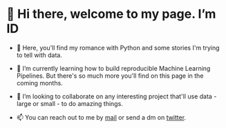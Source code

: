 # 👋 Hi there, welcome to my page. I’m ID
- 👀 Here, you'll find my romance with Python and some stories I'm trying to tell with data. 

- 🌱 I’m currently learning how to build reproducible Machine Learning Pipelines. But there's so much more you'll find on this page in the coming months.

- 💞️ I’m looking to collaborate on any interesting project that'll use data - large or small - to do amazing things.  

- 📫 You can reach out to me by <a href=idowuodesanmi@gmail.com>mail</a> or send a dm on <a href=https://twitter.com/id_joshua>twitter</a>. 

<!---
joshasgard/joshasgard is a ✨ special ✨ repository because its `README.md` (this file) appears on your GitHub profile.
You can click the Preview link to take a look at your changes.
--->
